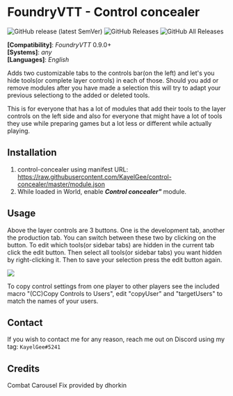 # FoundryVTT - Control concealer

![GitHub release (latest SemVer)](https://img.shields.io/github/v/release/KayelGee/control-concealer?style=for-the-badge)
![GitHub Releases](https://img.shields.io/github/downloads/KayelGee/control-concealer/latest/total?style=for-the-badge)
![GitHub All Releases](https://img.shields.io/github/downloads/KayelGee/control-concealer/total?style=for-the-badge&label=Downloads+total)

**[Compatibility]**: _FoundryVTT_ 0.9.0+  
**[Systems]**: _any_  
**[Languages]**: _English_

Adds two customizable tabs to the controls bar(on the left) and let's you hide tools(or complete layer controls) in each of those. Should you add or remove modules after you have
made a selection this will try to adapt your previous selectiong to the added or deleted tools.

This is for everyone that has a lot of modules that add their tools to the layer controls on the left side and also for everyone that might have a lot of tools they use while
preparing games but a lot less or different while actually playing.

## Installation

1. control-concealer using manifest URL: https://raw.githubusercontent.com/KayelGee/control-concealer/master/module.json
2. While loaded in World, enable **_Control concealer"_** module.

## Usage

Above the layer controls are 3 buttons. One is the development tab, another the production tab. You can switch between these two by clicking on the button. To edit which tools(or
sidebar tabs) are hidden in the current tab click the edit button. Then select all tools(or sidebar tabs) you want hidden by right-clicking it. Then to save your selection press
the edit button again.

![](control-concealer.gif)

To copy control settings from one player to other players see the included macro "(CC)Copy Controls to Users", edit "copyUser" and "targetUsers" to match the names of your users.

## Contact

If you wish to contact me for any reason, reach me out on Discord using my tag: `KayelGee#5241`

## Credits

Combat Carousel Fix provided by dhorkin
